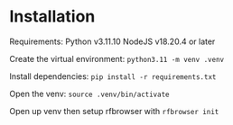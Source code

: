 # Installation
Requirements:
Python v3.11.10
NodeJS v18.20.4 or later

Create the virtual environment: `python3.11 -m venv .venv`

Install dependencies: `pip install -r requirements.txt`

Open the venv: `source .venv/bin/activate`

Open up venv then setup rfbrowser with `rfbrowser init`